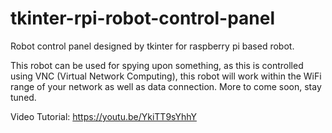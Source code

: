 # tkinter-rpi-robot-control-panel
Robot control panel designed by tkinter for raspberry pi based robot. 

This robot can be used for spying upon something, as this is controlled using VNC (Virtual Network Computing), this robot will work within the WiFi range of your network as well as data connection. More to come soon, stay tuned.

Video Tutorial: https://youtu.be/YkiTT9sYhhY

